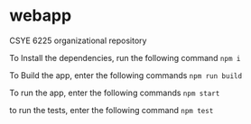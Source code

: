 # webapp
CSYE 6225 organizational repository

To Install the dependencies, run the following command
`npm i`

To Build the app, enter the following commands
`npm run build`

To run the app, enter the following commands
`npm start`

to run the tests, enter the following command
`npm test`   
